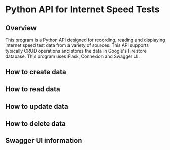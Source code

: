 # Python API for Internet Speed Tests

## Overview
This program is a Python API designed for recording, reading and displaying internet speed test data from a variety of sources. This API supports typically CRUD operations and stores the data in Google's Firestore database. This program uses Flask, Connexion and Swagger UI.

## How to create data

## How to read data

## How to update data

## How to delete data

## Swagger UI information
